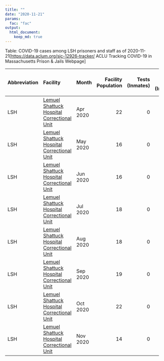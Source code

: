 ```yaml
---
title: ""
date: "2020-11-21"
params:
  fac: "fac"
output:
  html_document:
    keep_md: true
---
```




Table: COVID-19 cases among LSH prisoners and staff as of 2020-11-21<ref>[https://data.aclum.org/sjc-12926-tracker/ ACLU Tracking COVID-19 in Massachusetts Prison & Jails Webpage]</ref>

|Abbreviation |Facility                                                                                                               |Month    | Facility Population| Tests (Inmates)| Positive Tests (Inmates)| Cases Per 100000 (Inmates)|Positive Test Rate (Inmates) | Staff Tested| Positive Tests (Staff)|Positive Rate (Staff) | Deaths|
|:------------|:----------------------------------------------------------------------------------------------------------------------|:--------|-------------------:|---------------:|------------------------:|--------------------------:|:----------------------------|------------:|----------------------:|:---------------------|------:|
|LSH          |[Lemuel Shattuck Hospital Correctional Unit](https://en.wikipedia.org/wiki/Lemuel_Shattuck_Hospital_Correctional_Unit) |Apr 2020 |                  22|               0|                        6|                   27272.73|Inf                          |            0|                      3|Inf                   |      0|
|LSH          |[Lemuel Shattuck Hospital Correctional Unit](https://en.wikipedia.org/wiki/Lemuel_Shattuck_Hospital_Correctional_Unit) |May 2020 |                  16|               0|                        0|                       0.00|NA                           |            0|                      2|Inf                   |      0|
|LSH          |[Lemuel Shattuck Hospital Correctional Unit](https://en.wikipedia.org/wiki/Lemuel_Shattuck_Hospital_Correctional_Unit) |Jun 2020 |                  16|               0|                        1|                    6250.00|Inf                          |            0|                      0|NA                    |      0|
|LSH          |[Lemuel Shattuck Hospital Correctional Unit](https://en.wikipedia.org/wiki/Lemuel_Shattuck_Hospital_Correctional_Unit) |Jul 2020 |                  18|               0|                        0|                       0.00|NA                           |            0|                      0|NA                    |      0|
|LSH          |[Lemuel Shattuck Hospital Correctional Unit](https://en.wikipedia.org/wiki/Lemuel_Shattuck_Hospital_Correctional_Unit) |Aug 2020 |                  18|               0|                        0|                       0.00|NA                           |            0|                      0|NA                    |      0|
|LSH          |[Lemuel Shattuck Hospital Correctional Unit](https://en.wikipedia.org/wiki/Lemuel_Shattuck_Hospital_Correctional_Unit) |Sep 2020 |                  19|               0|                        0|                       0.00|NA                           |            0|                      0|NA                    |      0|
|LSH          |[Lemuel Shattuck Hospital Correctional Unit](https://en.wikipedia.org/wiki/Lemuel_Shattuck_Hospital_Correctional_Unit) |Oct 2020 |                  22|               0|                        0|                       0.00|NA                           |            0|                      0|NA                    |      0|
|LSH          |[Lemuel Shattuck Hospital Correctional Unit](https://en.wikipedia.org/wiki/Lemuel_Shattuck_Hospital_Correctional_Unit) |Nov 2020 |                  14|               0|                        0|                       0.00|NA                           |            0|                      0|NA                    |      0|

